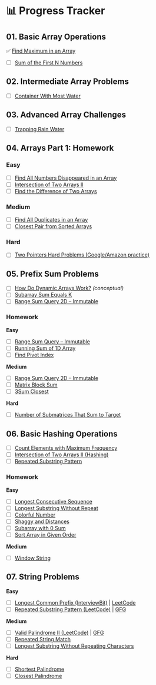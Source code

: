 # 📊 Progress Tracker

## 01. Basic Array Operations
✅ [Find Maximum in an Array](https://www.geeksforgeeks.org/problems/largest-element-in-array4009/0)
- [ ] [Sum of the First N Numbers](https://leetcode.com/problems/sum-of-square-numbers/)

## 02. Intermediate Array Problems
- [ ] [Container With Most Water](https://leetcode.com/problems/container-with-most-water/)

## 03. Advanced Array Challenges
- [ ] [Trapping Rain Water](https://leetcode.com/problems/trapping-rain-water/)

## 04. Arrays Part 1: Homework
### Easy
- [ ] [Find All Numbers Disappeared in an Array](https://leetcode.com/problems/find-all-numbers-disappeared-in-an-array/)
- [ ] [Intersection of Two Arrays II](https://leetcode.com/problems/intersection-of-two-arrays-ii/)
- [ ] [Find the Difference of Two Arrays](https://leetcode.com/problems/find-the-difference-of-two-arrays/)

### Medium
- [ ] [Find All Duplicates in an Array](https://leetcode.com/problems/find-all-duplicates-in-an-array/)
- [ ] [Closest Pair from Sorted Arrays](https://www.interviewbit.com/problems/closest-pair-from-sorted-arrays/)

### Hard
- [ ] [Two Pointers Hard Problems (Google/Amazon practice)](https://www.interviewbit.com/courses/programming/two-pointers/)

## 05. Prefix Sum Problems
- [ ] [How Do Dynamic Arrays Work?](https://www.geeksforgeeks.org/how-do-dynamic-arrays-work/) *(conceptual)*
- [ ] [Subarray Sum Equals K](https://leetcode.com/problems/subarray-sum-equals-k/)
- [ ] [Range Sum Query 2D – Immutable](https://leetcode.com/problems/range-sum-query-2d-immutable/)

### Homework
**Easy**
- [ ] [Range Sum Query – Immutable](https://leetcode.com/problems/range-sum-query-immutable/)
- [ ] [Running Sum of 1D Array](https://leetcode.com/problems/running-sum-of-1d-array/)
- [ ] [Find Pivot Index](https://leetcode.com/problems/find-pivot-index/)

**Medium**
- [ ] [Range Sum Query 2D – Immutable](https://leetcode.com/problems/range-sum-query-2d-immutable/)
- [ ] [Matrix Block Sum](https://leetcode.com/problems/matrix-block-sum/)
- [ ] [3Sum Closest](https://leetcode.com/problems/3sum-closest/)

**Hard**
- [ ] [Number of Submatrices That Sum to Target](https://leetcode.com/problems/number-of-submatrices-that-sum-to-target/)

## 06. Basic Hashing Operations
- [ ] [Count Elements with Maximum Frequency](https://leetcode.com/problems/count-elements-with-maximum-frequency/)
- [ ] [Intersection of Two Arrays II (Hashing)](https://leetcode.com/problems/intersection-of-two-arrays-ii/)
- [ ] [Repeated Substring Pattern](https://leetcode.com/problems/repeated-substring-pattern/)

### Homework
**Easy**
- [ ] [Longest Consecutive Sequence](https://www.interviewbit.com/problems/longest-consecutive-sequence/)
- [ ] [Longest Substring Without Repeat](https://www.interviewbit.com/problems/longest-substring-without-repeat/)
- [ ] [Colorful Number](https://www.interviewbit.com/problems/colorful-number/)
- [ ] [Shaggy and Distances](https://www.interviewbit.com/problems/shaggy-and-distances/)
- [ ] [Subarray with 0 Sum](https://www.interviewbit.com/problems/sub-array-with-0-sum/)
- [ ] [Sort Array in Given Order](https://www.interviewbit.com/problems/sort-array-in-given-order/)

**Medium**
- [ ] [Window String](https://www.interviewbit.com/problems/window-string/)

## 07. String Problems
**Easy**
- [ ] [Longest Common Prefix (InterviewBit)](https://www.interviewbit.com/problems/longest-common-prefix/) | [LeetCode](https://leetcode.com/problems/longest-common-prefix/)
- [ ] [Repeated Substring Pattern (LeetCode)](https://leetcode.com/problems/repeated-substring-pattern/) | [GFG](https://www.geeksforgeeks.org/period-of-a-string/)

**Medium**
- [ ] [Valid Palindrome II (LeetCode)](https://leetcode.com/problems/valid-palindrome-ii/) | [GFG](https://www.geeksforgeeks.org/minimum-insertions-to-form-a-palindrome-dp-28/)
- [ ] [Repeated String Match](https://leetcode.com/problems/repeated-string-match/)
- [ ] [Longest Substring Without Repeating Characters](https://leetcode.com/problems/longest-substring-without-repeating-characters/)

**Hard**
- [ ] [Shortest Palindrome](https://leetcode.com/problems/shortest-palindrome/)
- [ ] [Closest Palindrome](https://leetcode.com/problems/find-the-closest-palindrome/)
